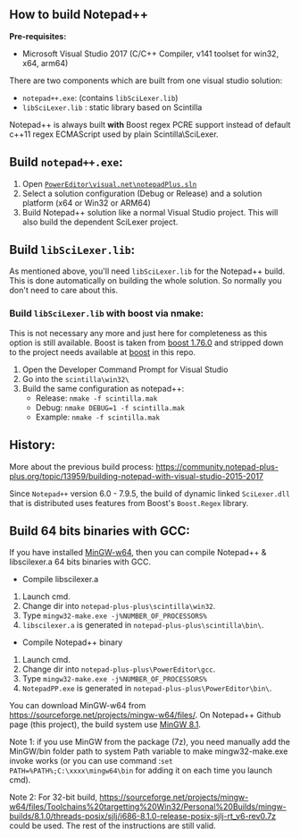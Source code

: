 How to build Notepad++
----------------------

**Pre-requisites:**

 - Microsoft Visual Studio 2017 (C/C++ Compiler, v141 toolset for win32, x64, arm64)

There are two components which are built from one visual studio solution:

 - `notepad++.exe`: (contains `libSciLexer.lib`)
 - `libSciLexer.lib` : static library based on Scintilla

Notepad++ is always built **with** Boost regex PCRE support instead of default c++11 regex ECMAScript used by plain Scintilla\SciLexer.

## Build `notepad++.exe`:

 1. Open [`PowerEditor\visual.net\notepadPlus.sln`](https://github.com/notepad-plus-plus/notepad-plus-plus/blob/master/PowerEditor/visual.net/notepadPlus.sln)
 2. Select a solution configuration (Debug or Release) and a solution platform (x64 or Win32 or ARM64)
 3. Build Notepad++ solution like a normal Visual Studio project. This will also build the dependent SciLexer project.

## Build `libSciLexer.lib`:

As mentioned above, you'll need `libSciLexer.lib` for the Notepad++ build. This is done automatically on building the whole solution. So normally you don't need to care about this.

### Build `libSciLexer.lib` with boost via nmake:

This is not necessary any more and just here for completeness as this option is still available.
Boost is taken from [boost 1.76.0](https://www.boost.org/users/history/version_1_76_0.html) and stripped down to the project needs available at [boost](https://github.com/notepad-plus-plus/notepad-plus-plus/tree/master/boostregex/boost) in this repo.

1. Open the Developer Command Prompt for Visual Studio
2. Go into the `scintilla\win32\`
3. Build the same configuration as notepad++:
   - Release: `nmake -f scintilla.mak`
   - Debug: `nmake DEBUG=1 -f scintilla.mak`
   - Example: 
   `nmake -f scintilla.mak`

## History:
More about the previous build process: https://community.notepad-plus-plus.org/topic/13959/building-notepad-with-visual-studio-2015-2017

Since `Notepad++` version 6.0 - 7.9.5, the build of dynamic linked `SciLexer.dll` that is distributed
uses features from Boost's `Boost.Regex` library.

## Build 64 bits binaries with GCC:

If you have installed [MinGW-w64](https://mingw-w64.org/doku.php/start), then you can compile Notepad++ & libscilexer.a 64 bits binaries with GCC.

* Compile libscilexer.a

1. Launch cmd.
2. Change dir into `notepad-plus-plus\scintilla\win32`.
3. Type `mingw32-make.exe -j%NUMBER_OF_PROCESSORS%`
4. `libscilexer.a` is generated in `notepad-plus-plus\scintilla\bin\`.

* Compile Notepad++ binary

1. Launch cmd.
2. Change dir into `notepad-plus-plus\PowerEditor\gcc`.
3. Type `mingw32-make.exe -j%NUMBER_OF_PROCESSORS%`
4. `NotepadPP.exe` is generated in `notepad-plus-plus\PowerEditor\bin\`.


You can download MinGW-w64 from https://sourceforge.net/projects/mingw-w64/files/. On Notepad++ Github page (this project), the build system use [MinGW 8.1](https://sourceforge.net/projects/mingw-w64/files/Toolchains%20targetting%20Win64/Personal%20Builds/mingw-builds/8.1.0/threads-posix/seh/x86_64-8.1.0-release-posix-seh-rt_v6-rev0.7z).


Note 1: if you use MinGW from the package (7z), you need manually add the MinGW/bin folder path to system Path variable to make mingw32-make.exe invoke works (or you can use command :`set PATH=%PATH%;C:\xxxx\mingw64\bin` for adding it on each time you launch cmd). 

Note 2: For 32-bit build, https://sourceforge.net/projects/mingw-w64/files/Toolchains%20targetting%20Win32/Personal%20Builds/mingw-builds/8.1.0/threads-posix/sjlj/i686-8.1.0-release-posix-sjlj-rt_v6-rev0.7z could be used. The rest of the instructions are still valid. 

